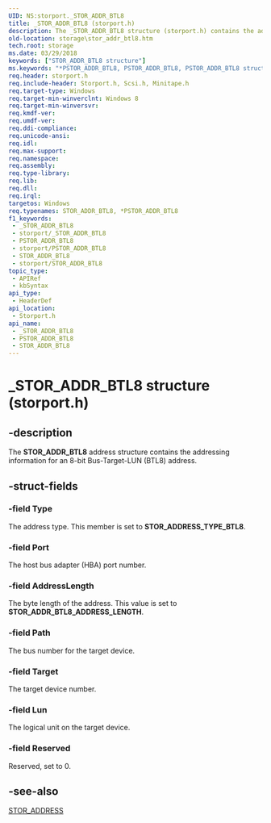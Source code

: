 ```yaml
---
UID: NS:storport._STOR_ADDR_BTL8
title: _STOR_ADDR_BTL8 (storport.h)
description: The _STOR_ADDR_BTL8 structure (storport.h) contains the addressing information for an 8-bit Bus-Target-LUN (BTL8) address.
old-location: storage\stor_addr_btl8.htm
tech.root: storage
ms.date: 03/29/2018
keywords: ["STOR_ADDR_BTL8 structure"]
ms.keywords: "*PSTOR_ADDR_BTL8, PSTOR_ADDR_BTL8, PSTOR_ADDR_BTL8 structure pointer [Storage Devices], STOR_ADDR_BTL8, STOR_ADDR_BTL8 structure [Storage Devices], _STOR_ADDR_BTL8, storage.stor_addr_btl8, storport/PSTOR_ADDR_BTL8, storport/STOR_ADDR_BTL8"
req.header: storport.h
req.include-header: Storport.h, Scsi.h, Minitape.h
req.target-type: Windows
req.target-min-winverclnt: Windows 8
req.target-min-winversvr: 
req.kmdf-ver: 
req.umdf-ver: 
req.ddi-compliance: 
req.unicode-ansi: 
req.idl: 
req.max-support: 
req.namespace: 
req.assembly: 
req.type-library: 
req.lib: 
req.dll: 
req.irql: 
targetos: Windows
req.typenames: STOR_ADDR_BTL8, *PSTOR_ADDR_BTL8
f1_keywords:
 - _STOR_ADDR_BTL8
 - storport/_STOR_ADDR_BTL8
 - PSTOR_ADDR_BTL8
 - storport/PSTOR_ADDR_BTL8
 - STOR_ADDR_BTL8
 - storport/STOR_ADDR_BTL8
topic_type:
 - APIRef
 - kbSyntax
api_type:
 - HeaderDef
api_location:
 - Storport.h
api_name:
 - _STOR_ADDR_BTL8
 - PSTOR_ADDR_BTL8
 - STOR_ADDR_BTL8
---
```


# _STOR_ADDR_BTL8 structure (storport.h)


## -description

   The <b>STOR_ADDR_BTL8</b> address structure contains the addressing information for an 8-bit Bus-Target-LUN (BTL8) address.

## -struct-fields

### -field Type

The address type. This member is set to <b>STOR_ADDRESS_TYPE_BTL8</b>.

### -field Port

The host bus adapter (HBA) port number.

### -field AddressLength

The byte length of the address. This value is set to <b>STOR_ADDR_BTL8_ADDRESS_LENGTH</b>.

### -field Path

The bus number for the target device.

### -field Target

The target device number.

### -field Lun

The logical unit on the target device.

### -field Reserved

Reserved, set to 0.

## -see-also

<a href="/windows-hardware/drivers/ddi/scsi/ns-scsi-_stor_address">STOR_ADDRESS</a>

